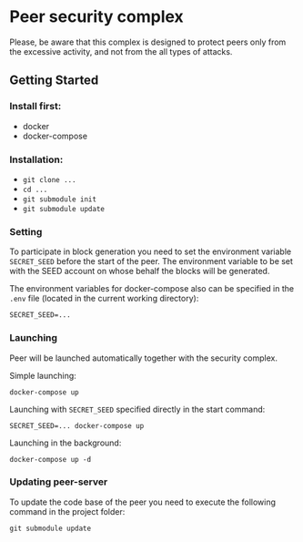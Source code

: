 # Peer security complex
Please, be aware that this complex is designed to protect peers only from the excessive activity, and not from the all types of attacks.

## Getting Started
### Install first:
* docker
* docker-compose

### Installation:
* `git clone ...`
* `cd ...`
* `git submodule init`
* `git submodule update`

### Setting
To participate in block generation you need to set the environment variable `SECRET_SEED` before the start of the peer. The environment variable to be set with the SEED account on whose behalf the blocks will be generated.

The environment variables for docker-compose also can be specified in the `.env` file (located in the current working directory):
```
SECRET_SEED=...
```

### Launching
Peer will be launched automatically together with the security complex.

Simple launching:
```
docker-compose up
```

Launching with `SECRET_SEED` specified directly in the start command:
```
SECRET_SEED=... docker-compose up
```

Launching in the background:
```
docker-compose up -d
```

### Updating peer-server
To update the code base of the peer you need to execute the following command in the project folder:
```
git submodule update
```